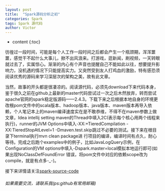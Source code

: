 ```yaml
---
layout: post
title:  "Spark源码分析之初"
categories: Spark
tags: Spark 源代码
author: Victor
---
```


* content
{:toc}

彷徨过一段时间，可能是每个人工作一段时间之后都会产生一个瓶颈期，浑浑噩噩，感觉干不起什么大事儿，掀不出风浪来。打游戏，逛新闻，刷视频，一天转眼就过去了，实属惊心。渐渐的内心有个声音也提醒自己不能如此以往，想要提升影响力，没机遇的情况下只能提高实力。又突然受到友人打鸡血的激励，特有感恐须阅读优秀的源码来学习深层次的架构之美，故有此文章。

当然，故事的开头都是很凄凉的。阅读源代码，必须先download下来代码本身，鉴于很久之前在github上最新的master代码尝试过一次之后木然放弃，转而尝试apache官网的spark稳定版源码——2.4.3。下载下来之后根据本地自身的环境更改根pom文件中的scala版本、hadoop版本、java版本、maven版本再导入依赖，个人笔记本上的maven编译速度实在是不敢恭维，不得不在maven参数上做文章，Idea intellij setting maven的Thread中填入2C(表示每个核心用两个线程来执行)，runner的JVM Options中填入-XX:+TieredCompilation -XX:TieredStopAtLevel=1 -Dmaven.test.skip跳过不必要的测试。接下来在根目录下terminal执行mvn clean package进
行项目的编译，编译时间有点久，耐心等待。完成之后跑个examples中的例子，比如JavaLogQuery示例，在Configuration的VM options中填入-Dspark.master=local模拟本地运行即可(如果出现NoClassDefFoundError
错误，将pom文件中对应的依赖scope改为compile，就是有点多-_-)。

接下来详情请关注[spark-source-code](https://github.com/V-I-C-T-O-R/spark-source-code)

###### 如果需要交流，请联系我(ps:github有常用邮箱)